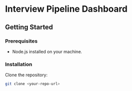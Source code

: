 # Interview Pipeline Dashboard

## Getting Started

### Prerequisites

- Node.js installed on your machine.

### Installation

Clone the repository:
```bash
git clone <your-repo-url>
